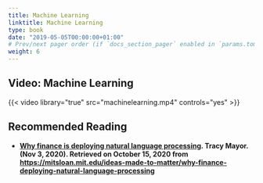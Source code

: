 ```yaml
---
title: Machine Learning
linktitle: Machine Learning
type: book
date: "2019-05-05T00:00:00+01:00"
# Prev/next pager order (if `docs_section_pager` enabled in `params.toml`)
weight: 6
---
```


## Video: Machine Learning
{{< video library="true" src="machinelearning.mp4" controls="yes" >}}



## Recommended Reading
* **[Why finance is deploying natural language processing](https://mitsloan.mit.edu/ideas-made-to-matter/why-finance-deploying-natural-language-processing). Tracy Mayor. (Nov 3, 2020). Retrieved on October 15, 2020 from https://mitsloan.mit.edu/ideas-made-to-matter/why-finance-deploying-natural-language-processing**



